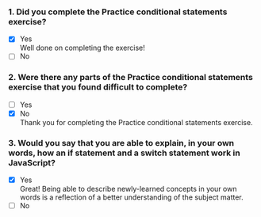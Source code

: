 ### 1. Did you complete the Practice conditional statements exercise?

- [x] Yes <br>
      Well done on completing the exercise!
- [ ] No

### 2. Were there any parts of the Practice conditional statements exercise that you found difficult to complete?

- [ ] Yes
- [x] No <br>
      Thank you for completing the Practice conditional statements exercise.

### 3. Would you say that you are able to explain, in your own words, how an if statement and a switch statement work in JavaScript?

- [x] Yes <br>
      Great! Being able to describe newly-learned concepts in your own words is a reflection of a better understanding of the subject matter.
- [ ] No
